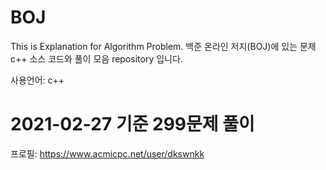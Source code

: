 # BOJ
This is Explanation for Algorithm Problem.
백준 온라인 저지(BOJ)에 있는 문제 c++ 소스 코드와 풀이 모음 repository 입니다.

사용언어: c++

# 2021-02-27 기준 299문제 풀이
프로필: https://www.acmicpc.net/user/dkswnkk
